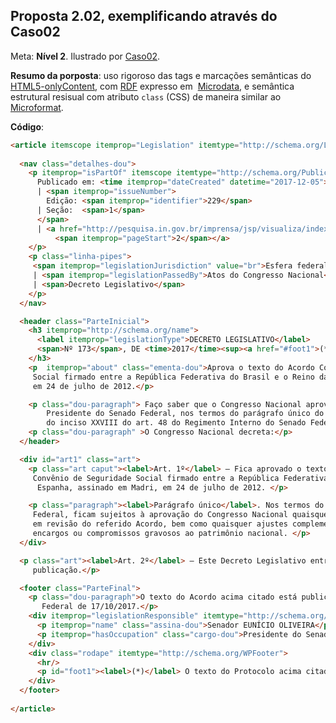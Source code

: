 
## Proposta 2.02, exemplificando através do Caso02

Meta: **Nível 2**. Ilustrado por [Caso02](../../casos/caso02.md).

**Resumo da porposta**: uso rigoroso das tags e marcações semânticas do [HTML5-onlyContent](https://github.com/okfn-brasil/HTML5-onlyContent/blob/master/spec.md), com [RDF](https://en.wikipedia.org/wiki/Resource_Description_Framework) expresso em  [Microdata](https://en.wikipedia.org/wiki/Microdata_(HTML)), e  semântica estrutural resisual com atributo `class` (CSS) de maneira similar ao [Microformat](https://en.wikipedia.org/wiki/Microformat).

**Código**:
```html
<article itemscope itemprop="Legislation" itemtype="http://schema.org/Legislation" xml:lang="pt-br">
  
  <nav class="detalhes-dou">
    <p itemprop="isPartOf" itemscope itemtype="http://schema.org/PublicationIssue">
      Publicado em: <time itemprop="dateCreated" datetime="2017-12-05">05/12/2017</time>
      | <span itemprop="issueNumber">
        Edição: <span itemprop="identifier">229</span>
      | Seção:  <span>1</span>
      </span>
      | <a href="http://pesquisa.in.gov.br/imprensa/jsp/visualiza/index.jsp?data=05/12/2017&amp;jornal=515&amp;pagina=2">Página:
          <span itemprop="pageStart">2</span></a>
    </p>
    <p class="linha-pipes">
     <span itemprop="legislationJurisdiction" value="br">Esfera federal</span>
     | <span itemprop="legislationPassedBy">Atos do Congresso Nacional</span>
     | <span>Decreto Legislativo</span>
    </p>
  </nav>

  <header class="ParteInicial">
    <h3 itemprop="http://schema.org/name">
      <label itemprop="legislationType">DECRETO LEGISLATIVO</label> 
      <span>Nº 173</span>, DE <time>2017</time><sup><a href="#foot1">(*)</a></sup>
    </h3>
    <p  itemprop="about" class="ementa-dou">Aprova o texto do Acordo Complementar de Revisão do Convênio de Seguridade
     Social firmado entre a República Federativa do Brasil e o Reino da Espanha, assinado em Madri,
     em 24 de julho de 2012.</p>

    <p class="dou-paragraph"> Faço saber que o Congresso Nacional aprovou, e eu, Eunício Oliveira,
        Presidente do Senado Federal, nos termos do parágrafo único do art. 52 do Regimento Comum e
        do inciso XXVIII do art. 48 do Regimento Interno do Senado Federal, promulgo o seguinte</p>
    <p class="dou-paragraph" >O Congresso Nacional decreta:</p>
  </header>

  <div id="art1" class="art"> 
    <p class="art caput"><label>Art. 1º</label> – Fica aprovado o texto do Acordo Complementar de Revisão do
     Convênio de Seguridade Social firmado entre a República Federativa do Brasil e o Reino da
      Espanha, assinado em Madri, em 24 de julho de 2012. </p>

    <p class="paragraph"><label>Parágrafo único</label>. Nos termos do inciso I do art. 49 da Constituição
     Federal, ficam sujeitos à aprovação do Congresso Nacional quaisquer atos que possam resultar
     em revisão do referido Acordo, bem como quaisquer ajustes complementares que acarretem
     encargos ou compromissos gravosos ao patrimônio nacional. </p>
  </div>

  <p class="art"><label>Art. 2º</label> – Este Decreto Legislativo entra em vigor na data de sua
     publicação.</p>

  <footer class="ParteFinal">
    <p class="dou-paragraph">O texto do Acordo acima citado está publicado no Diário do Senado
       Federal de 17/10/2017.</p>
    <div itemprop="legislationResponsible" itemtype="http://schema.org/Person">
      <p itemprop="name" class="assina-dou">Senador EUNÍCIO OLIVEIRA</p>
      <p itemprop="hasOccupation" class="cargo-dou">Presidente do Senado Federal</p>
    </div>
    <div class="rodape" itemtype="http://schema.org/WPFooter">
      <hr/>
      <p id="foot1"><label>(*)</label> O texto do Protocolo acima citado está publicado no Diário do Senado Federal de 14/11/2017.</p>
    </div>
  </footer>
  
</article>
```
